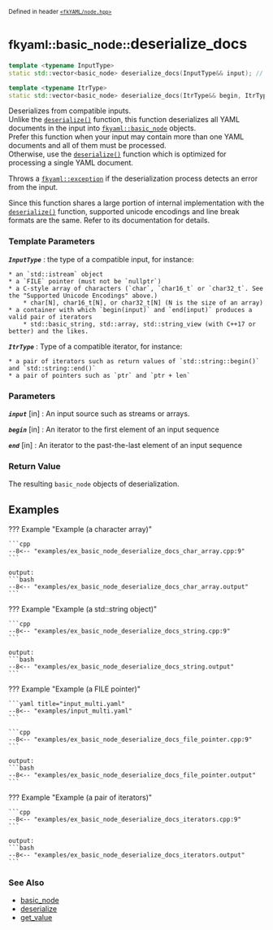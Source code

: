<small>Defined in header [`<fkYAML/node.hpp>`](https://github.com/fktn-k/fkYAML/blob/develop/include/fkYAML/node.hpp)</small>

# <small>fkyaml::basic_node::</small>deserialize_docs

```cpp
template <typename InputType>
static std::vector<basic_node> deserialize_docs(InputType&& input); // (1)

template <typename ItrType>
static std::vector<basic_node> deserialize_docs(ItrType&& begin, ItrType&& end); // (2)
```

Deserializes from compatible inputs.  
Unlike the [`deserialize()`](deserialize.md) function, this function deserializes all YAML documents in the input into [`fkyaml::basic_node`](index.md) objects.  
Prefer this function when your input may contain more than one YAML documents and all of them must be processed.  
Otherwise, use the [`deserialize()`](deserialize.md) function which is optimized for processing a single YAML document.  

Throws a [`fkyaml::exception`](../exception/index.md) if the deserialization process detects an error from the input.  

Since this function shares a large portion of internal implementation with the [`deserialize()`](deserialize.md) function, supported unicode encodings and line break formats are the same. Refer to its documentation for details.

### **Template Parameters**

***`InputType`***
:   the type of a compatible input, for instance:

    * an `std::istream` object
    * a `FILE` pointer (must not be `nullptr`)
    * a C-style array of characters (`char`, `char16_t` or `char32_t`. See the "Supported Unicode Encodings" above.)
        * char[N], char16_t[N], or char32_t[N] (N is the size of an array)
    * a container with which `begin(input)` and `end(input)` produces a valid pair of iterators
        * std::basic_string, std::array, std::string_view (with C++17 or better) and the likes.

***`ItrType`***
:   Type of a compatible iterator, for instance:

    * a pair of iterators such as return values of `std::string::begin()` and `std::string::end()`
    * a pair of pointers such as `ptr` and `ptr + len`

### **Parameters**

***`input`*** [in]
:   An input source such as streams or arrays.

***`begin`*** [in]
:   An iterator to the first element of an input sequence

***`end`*** [in]
:   An iterator to the past-the-last element of an input sequence

### **Return Value**

The resulting `basic_node` objects of deserialization.

## Examples

??? Example "Example (a character array)"

    ```cpp
    --8<-- "examples/ex_basic_node_deserialize_docs_char_array.cpp:9"
    ```

    output:
    ```bash
    --8<-- "examples/ex_basic_node_deserialize_docs_char_array.output"
    ```

??? Example "Example (a std::string object)"

    ```cpp
    --8<-- "examples/ex_basic_node_deserialize_docs_string.cpp:9"
    ```

    output:
    ```bash
    --8<-- "examples/ex_basic_node_deserialize_docs_string.output"
    ```

??? Example "Example (a FILE pointer)"

    ```yaml title="input_multi.yaml"
    --8<-- "examples/input_multi.yaml"
    ```

    ```cpp
    --8<-- "examples/ex_basic_node_deserialize_docs_file_pointer.cpp:9"
    ```

    output:
    ```bash
    --8<-- "examples/ex_basic_node_deserialize_docs_file_pointer.output"
    ```

??? Example "Example (a pair of iterators)"

    ```cpp
    --8<-- "examples/ex_basic_node_deserialize_docs_iterators.cpp:9"
    ```

    output:
    ```bash
    --8<-- "examples/ex_basic_node_deserialize_docs_iterators.output"
    ```

### **See Also**

* [basic_node](index.md)
* [deserialize](deserialize.md)
* [get_value](get_value.md)
